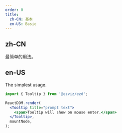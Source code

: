 ```yaml
---
order: 0
title:
  zh-CN: 基本
  en-US: Basic
---
```


## zh-CN

最简单的用法。

## en-US

The simplest usage.

```jsx
import { Tooltip } from '@ezviz/ezd';

ReactDOM.render(
  <Tooltip title="prompt text">
    <span>Tooltip will show on mouse enter.</span>
  </Tooltip>,
  mountNode,
);
```
